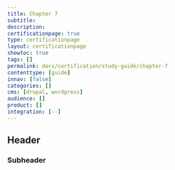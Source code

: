 ```yaml
---
title: Chapter 7
subtitle:
description:  
certificationpage: true
type: certificationpage
layout: certificationpage
showtoc: true
tags: []
permalink: docs/certification/study-guide/chapter-7
contenttype: [guide]
innav: [false]
categories: []
cms: [drupal, wordpress]
audience: []
product: []
integration: [--]
---
```


## Header
### Subheader

